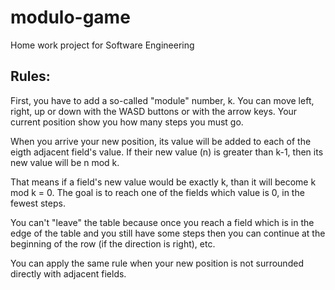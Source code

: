 # modulo-game
Home work project for Software Engineering
## Rules:
First, you have to add a so-called "module" number, k.
You can move left, right, up or down with the WASD buttons or with the arrow keys.
Your current position show you how many steps you must go.

When you arrive your new position, its value will be added to each of the eigth adjacent field's value.
If their new value (n) is greater than k-1, then its new value will be n mod k.

That means if a field's new value would be exactly k, than it will become k mod k = 0.
The goal is to reach one of the fields which value is 0, in the fewest steps.

You can't "leave" the table because once you reach a field which is in the edge of the table and you still have some steps
then you can continue at the beginning of the row (if the direction is right), etc.

You can apply the same rule when your new position is not surrounded directly with adjacent fields.

